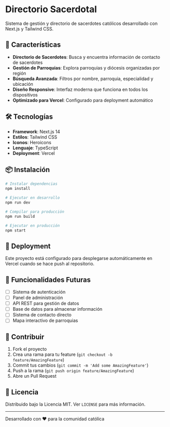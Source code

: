 # Directorio Sacerdotal

Sistema de gestión y directorio de sacerdotes católicos desarrollado con Next.js y Tailwind CSS.

## 🚀 Características

- **Directorio de Sacerdotes**: Busca y encuentra información de contacto de sacerdotes
- **Gestión de Parroquias**: Explora parroquias y diócesis organizadas por región
- **Búsqueda Avanzada**: Filtros por nombre, parroquia, especialidad y ubicación
- **Diseño Responsive**: Interfaz moderna que funciona en todos los dispositivos
- **Optimizado para Vercel**: Configurado para deployment automático

## 🛠️ Tecnologías

- **Framework**: Next.js 14
- **Estilos**: Tailwind CSS
- **Iconos**: Heroicons
- **Lenguaje**: TypeScript
- **Deployment**: Vercel

## 📦 Instalación

```bash
# Instalar dependencias
npm install

# Ejecutar en desarrollo
npm run dev

# Compilar para producción
npm run build

# Ejecutar en producción
npm start
```

## 🌟 Deployment

Este proyecto está configurado para desplegarse automáticamente en Vercel cuando se hace push al repositorio.

## 📱 Funcionalidades Futuras

- [ ] Sistema de autenticación
- [ ] Panel de administración
- [ ] API REST para gestión de datos
- [ ] Base de datos para almacenar información
- [ ] Sistema de contacto directo
- [ ] Mapa interactivo de parroquias

## 🤝 Contribuir

1. Fork el proyecto
2. Crea una rama para tu feature (`git checkout -b feature/AmazingFeature`)
3. Commit tus cambios (`git commit -m 'Add some AmazingFeature'`)
4. Push a la rama (`git push origin feature/AmazingFeature`)
5. Abre un Pull Request

## 📄 Licencia

Distribuido bajo la Licencia MIT. Ver `LICENSE` para más información.

---

Desarrollado con ❤️ para la comunidad católica 